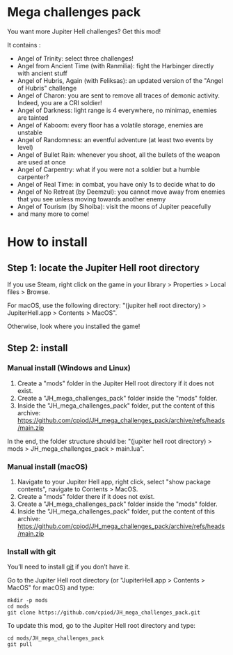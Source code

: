 # Mega challenges pack

You want more Jupiter Hell challenges? Get this mod!

It contains :

- Angel of Trinity: select three challenges!
- Angel from Ancient Time (with Ranmilia): fight the Harbinger directly with ancient stuff
- Angel of Hubris, Again (with Feliksas): an updated version of the "Angel of Hubris" challenge
- Angel of Charon: you are sent to remove all traces of demonic activity. Indeed, you are a CRI soldier!
- Angel of Darkness: light range is 4 everywhere, no minimap, enemies are tainted
- Angel of Kaboom: every floor has a volatile storage, enemies are unstable
- Angel of Randomness: an eventful adventure (at least two events by level)
- Angel of Bullet Rain: whenever you shoot, all the bullets of the weapon are used at once
- Angel of Carpentry: what if you were not a soldier but a humble carpenter?
- Angel of Real Time: in combat, you have only 1s to decide what to do
- Angel of No Retreat (by Deemzul): you cannot move away from enemies that you see unless moving towards another enemy
- Angel of Tourism (by Sihoiba): visit the moons of Jupiter peacefully
- and many more to come!

# How to install

## Step 1: locate the Jupiter Hell root directory

If you use Steam, right click on the game in your library > Properties > Local files > Browse.

For macOS, use the following directory: "(jupiter hell root directory) > JupiterHell.app > Contents > MacOS".

Otherwise, look where you installed the game!

## Step 2: install

### Manual install (Windows and Linux)

1. Create a "mods" folder in the Jupiter Hell root directory if it does not exist.
2. Create a "JH_mega_challenges_pack" folder inside the "mods" folder.
3. Inside the "JH_mega_challenges_pack" folder, put the content of this archive: https://github.com/cpiod/JH_mega_challenges_pack/archive/refs/heads/main.zip

In the end, the folder structure should be: "(jupiter hell root directory) > mods > JH_mega_challenges_pack > main.lua".

### Manual install (macOS)

1. Navigate to your Jupiter Hell app, right click, select "show package contents", navigate to Contents > MacOS.
2. Create a "mods" folder there if it does not exist.
2. Create a "JH_mega_challenges_pack" folder inside the "mods" folder.
3. Inside the "JH_mega_challenges_pack" folder, put the content of this archive: https://github.com/cpiod/JH_mega_challenges_pack/archive/refs/heads/main.zip

### Install with git

You’ll need to install [git](https://git-scm.com/) if you don’t have it.

Go to the Jupiter Hell root directory (or "JupiterHell.app > Contents > MacOS" for macOS) and type:

    mkdir -p mods
    cd mods
    git clone https://github.com/cpiod/JH_mega_challenges_pack.git

To update this mod, go to the Jupiter Hell root directory and type:

    cd mods/JH_mega_challenges_pack
    git pull

